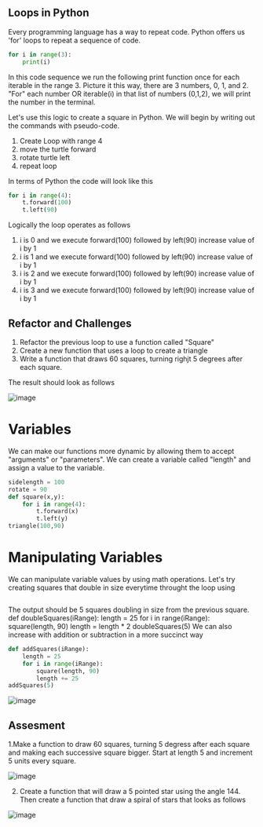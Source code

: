 ## Loops in Python
Every programming language has a way to repeat code. Python offers us 'for' loops to repeat a sequence of code.
```python
for i in range(3):
    print(i)
```
In this code sequence we run the following print function once for each iterable in the range 3. Picture it this way,  there are 3 numbers, 0, 1, and 2. "For" each number OR iterable(i) in that list of numbers (0,1,2), we will print the number in the terminal. 

Let's use this logic to create a square in Python. We will begin by writing out the commands with pseudo-code. 

1. Create Loop with range 4
2. move the turtle forward
3. rotate turtle left
4. repeat loop

In terms of Python the code will look like this
```Python
for i in range(4):
    t.forward(100)
    t.left(90)
```

Logically the loop operates as follows

1. i is 0 and we execute forward(100) followed by left(90) increase value of i by 1
2. i is 1 and we execute forward(100) followed by left(90) increase value of i by 1
3. i is 2 and we execute forward(100) followed by left(90) increase value of i by 1
4. i is 3 and we execute forward(100) followed by left(90) increase value of i by 1

## Refactor and Challenges
1. Refactor the previous loop to use a function called "Square"
2. Create a new function that uses a loop to create a triangle
3. Write a function that draws 60 squares, turning righjt 5 degrees after each square. 

The result should look as follows

![image](CircleSquare.PNG)

# Variables 

We can make our functions more dynamic by allowing them to accept "arguments" or "parameters". We can create a variable called "length" and assign a value to the variable.
```Python
sidelength = 100
rotate = 90
def square(x,y):
    for i in range(4):
        t.forward(x)
        t.left(y)
triangle(100,90)
```


#  Manipulating Variables 

We can manipulate variable values by using math operations. 
Let's try creating squares that double in size everytime throught the loop  using
```python


```
The output should be 5 squares doubling in size from the previous square. 
def doubleSquares(iRange):
    length = 25
    for i in range(iRange):
        square(length, 90)
        length = length * 2
doubleSquares(5)
We can also increase with addition or subtraction in a more succinct way
```python
def addSquares(iRange):
    length = 25
    for i in range(iRange):
        square(length, 90)
        length += 25
addSquares(5)
```

![image](addSquares.PNG)

## Assesment

1.Make a function to draw 60 squares, turning 5 degress after each square and making each successive square bigger. Start at length 5 and increment 5 units every square. 

![image](spiral1-5.PNG)

2. Create a function that will draw a 5 pointed star using the angle 144. Then create a function that draw a spiral of stars that looks as follows
   
![image](starSpiral.PNG)